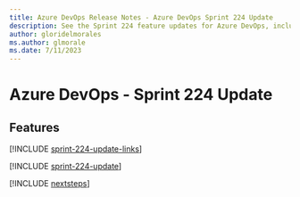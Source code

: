 ```yaml
---
title: Azure DevOps Release Notes - Azure DevOps Sprint 224 Update
description: See the Sprint 224 feature updates for Azure DevOps, including next steps.
author: gloridelmorales
ms.author: glmorale
ms.date: 7/11/2023
---
```


# Azure DevOps - Sprint 224 Update

## Features

[!INCLUDE [sprint-224-update-links](../includes/general/sprint-224-update-links.md)]

[!INCLUDE [sprint-224-update](../includes/general/sprint-224-update.md)]

[!INCLUDE [nextsteps](../includes/nextsteps.md)]
